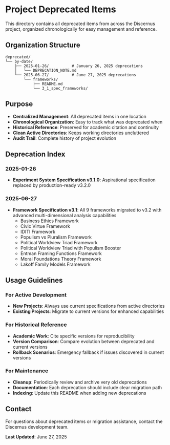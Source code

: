 # Project Deprecated Items

This directory contains all deprecated items from across the Discernus project, organized chronologically for easy management and reference.

## Organization Structure

```
deprecated/
└── by-date/
    ├── 2025-01-26/          # January 26, 2025 deprecations
    │   └── DEPRECATION_NOTE.md
    └── 2025-06-27/          # June 27, 2025 deprecations
        └── frameworks/
            ├── README.md
            └── 3_1_spec_frameworks/
```

## Purpose

- **Centralized Management**: All deprecated items in one location
- **Chronological Organization**: Easy to track what was deprecated when
- **Historical Reference**: Preserved for academic citation and continuity
- **Clean Active Directories**: Keeps working directories uncluttered
- **Audit Trail**: Complete history of project evolution

## Deprecation Index

### 2025-01-26
- **Experiment System Specification v3.1.0**: Aspirational specification replaced by production-ready v3.2.0

### 2025-06-27
- **Framework Specification v3.1**: All 9 frameworks migrated to v3.2 with advanced multi-dimensional analysis capabilities
  - Business Ethics Framework
  - Civic Virtue Framework  
  - IDITI Framework
  - Populism vs Pluralism Framework
  - Political Worldview Triad Framework
  - Political Worldview Triad with Populism Booster
  - Entman Framing Functions Framework
  - Moral Foundations Theory Framework
  - Lakoff Family Models Framework

## Usage Guidelines

### For Active Development
- **New Projects**: Always use current specifications from active directories
- **Existing Projects**: Migrate to current versions for enhanced capabilities

### For Historical Reference
- **Academic Work**: Cite specific versions for reproducibility
- **Version Comparison**: Compare evolution between deprecated and current versions
- **Rollback Scenarios**: Emergency fallback if issues discovered in current versions

### For Maintenance
- **Cleanup**: Periodically review and archive very old deprecations
- **Documentation**: Each deprecation should include clear migration path
- **Indexing**: Update this README when adding new deprecations

## Contact

For questions about deprecated items or migration assistance, contact the Discernus development team.

**Last Updated**: June 27, 2025 
